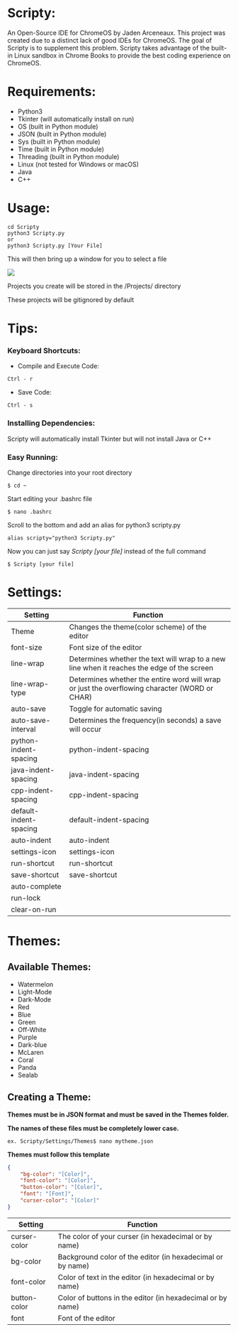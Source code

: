 

# Scripty:
An Open-Source IDE for ChromeOS by Jaden Arceneaux. This project was created due to a distinct lack of good IDEs for ChromeOS. The goal of Scripty is to supplement this problem. Scripty takes advantage of the built-in Linux sandbox in Chrome Books to provide the best coding experience on ChromeOS.

# Requirements:
  - Python3
  - Tkinter (will automatically install on run)
  - OS (built in Python module)
  - JSON (built in Python module)
  - Sys (built in Python module)
  - Time (built in Python module)
  - Threading  (built in Python module)
  - Linux (not tested for Windows or macOS)
  - Java
  - C++

# Usage:
```
cd Scripty
python3 Scripty.py
or
python3 Scripty.py [Your File]
```
This will then bring up a window for you to select a file

![](https://i.postimg.cc/wTGGmr2s/Screenshot-2019-12-05-at-8-08-37-PM.png)

Projects you create will be stored in the /Projects/ directory

These projects will be gitignored by default 

# Tips:

### Keyboard Shortcuts:
- Compile and Execute Code:
```
Ctrl - r
```
- Save Code:
```
Ctrl - s
```

### Installing Dependencies:
Scripty will automatically install Tkinter but will not install Java or C++

### Easy Running:
Change directories into your root directory
```
$ cd ~
```
Start editing your .bashrc file
```
$ nano .bashrc
```
Scroll to the bottom and add an alias for python3 scripty.py
```
alias scripty="python3 Scripty.py"
```
Now you can just say *Scripty [your file]* instead of the full command
```
$ Scripty [your file]
```

# Settings:
| Setting                | Function                                                                                      |
|------------------------|-----------------------------------------------------------------------------------------------|
| Theme                  | Changes the theme(color scheme) of the editor                                                 |
| font-size              | Font size of the editor                                                                       |
| line-wrap              | Determines whether the text will wrap to a new line when it reaches the edge of the screen    |
| line-wrap-type         | Determines whether the entire word will wrap or just the overflowing character (WORD or CHAR) |
| auto-save              | Toggle for automatic saving                                                                   |
| auto-save-interval     | Determines the frequency(in seconds) a save will occur                                        |
| python-indent-spacing  | python-indent-spacing                                                                         |
| java-indent-spacing    | java-indent-spacing                                                                           |
| cpp-indent-spacing     | cpp-indent-spacing                                                                            |
| default-indent-spacing | default-indent-spacing                                                                        |
| auto-indent            | auto-indent                                                                                   |
| settings-icon          | settings-icon                                                                                 |
| run-shortcut           | run-shortcut                                                                                  |
| save-shortcut          | save-shortcut                                                                                 |
| auto-complete          |                                                                                               |
| run-lock               |                                                                                               |
| clear-on-run           |                                                                                               |

# Themes:
## Available Themes:

 - Watermelon
 - Light-Mode
 - Dark-Mode
 - Red
 - Blue
 - Green
 - Off-White
 - Purple
 - Dark-blue
 - McLaren
 - Coral
 - Panda
 - Sealab

## Creating a Theme:
**Themes must be in JSON format and must be saved in the Themes folder.**

**The names of these files must be completely lower case.**
```
ex. Scripty/Settings/Themes$ nano mytheme.json
```

**Themes must follow this template**
```json
{
    "bg-color": "[Color]",
    "font-color": "[Color]",
    "button-color": "[Color]",
    "font": "[Font]",
    "curser-color": "[Color]"
}
```
Setting | Function
------------ | -------------
curser-color | The color of your curser (in hexadecimal or by name)
bg-color | Background color of the editor (in hexadecimal or by name)
font-color | Color of text in the editor (in hexadecimal or by name)
button-color | Color of buttons in the editor (in hexadecimal or by name)
font | Font of the editor

<!--stackedit_data:
eyJoaXN0b3J5IjpbMTc2ODExMjUwLC0xMDA3OTE4Mzk5LC0yND
UyMzMwNTYsLTM2NjMzODc2NywtMjEyMDgwNzU0OCwtODk5NjIx
NjY2LC0yMDgyNDcxNDEyLDEyNjkzOTA0OTEsMTk4MTkzNTk4Ni
w0NTkwMzY4ODcsMTQ3MTg1MzI5NF19
-->
